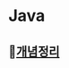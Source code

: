 # Java

## :book:[개념정리](https://github.com/InSeong-So/My_IT_Note/blob/master/chapter4.0-%EC%96%B8%EC%96%B4/Java.md)